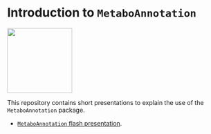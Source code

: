# Introduction to `MetaboAnnotation`

<img
src="https://raw.githubusercontent.com/rformassspectrometry/stickers/master/MetaboAnnotation/MetaboAnnotation.png"
height="150">

This repository contains short presentations to explain the use of the
`MetaboAnnotation` package.

- [`MetaboAnnotation` flash presentation](https://jorainer.github.io/MetaboAnnotationIntro/metaboannotation_flash.html).

